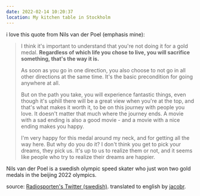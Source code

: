 ```yaml
---
date: 2022-02-14 10:20:37
location: My kitchen table in Stockholm
---
```


i love this quote from Nils van der Poel (emphasis mine):

> I think it's important to understand that you're not doing it for a gold medal. **Regardless of which life you chose to live, you will sacrifice something, that's the way it is.**
>
> As soon as you go in one direction, you also choose to not go in all other directions at the same time. It's the basic precondition for going anywhere at all.
>
> But on the path you take, you will experience fantastic things, even though it's uphill there will be a great view when you're at the top, and that's what makes it worth it, to be on this journey with people you love. It doesn't matter that much where the journey ends. A movie with a sad ending is also a good movie - and a movie with a nice ending makes you happy.
>
> I'm very happy for this medal around my neck, and for getting all the way here. But why do you do it? I don't think you get to pick your dreams, they pick us. It's up to us to realize them or not, and it seems like people who try to realize their dreams are happier.

Nils van der Poel is a swedish olympic speed skater who just won two gold medals in the beijing 2022 olympics.

source: [Radiosporten's Twitter (swedish)](https://twitter.com/Radiosporten/status/1491090244652969984). translated to english by [jacobr](https://news.ycombinator.com/item?id=30329660).
